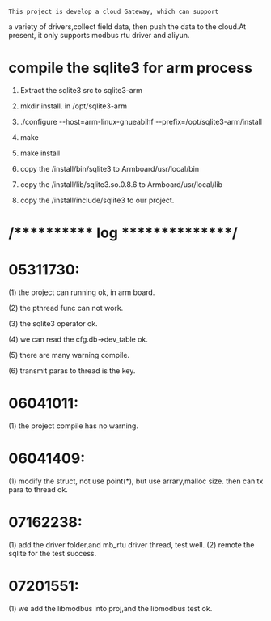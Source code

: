 	This project is develop a cloud Gateway, which can support 
a variety of drivers,collect field data, then push the data to the 
cloud.At present, it only supports modbus rtu driver and aliyun.

# compile the sqlite3 for arm process

1. Extract the sqlite3 src to sqlite3-arm

2. mkdir install.   in /opt/sqlite3-arm

3. ./configure --host=arm-linux-gnueabihf --prefix=/opt/sqlite3-arm/install

4. make

5. make install

6. copy the /install/bin/sqlite3 to Armboard/usr/local/bin

7. copy the /install/lib/sqlite3.so.0.8.6 to Armboard/usr/local/lib

8. copy the /install/include/sqlite3 to our project.

# /********** log **************/

# 05311730:

(1) the project can running ok, in arm board.

(2) the pthread func can not work.

(3) the sqlite3 operator ok.
	
(4) we can read the cfg.db->dev_table ok.

(5) there are many warning compile.

(6) transmit paras to thread is the key.

# 06041011:
(1) the project compile has no warning.

# 06041409:
(1) modify the struct, not use point(*), but use arrary,malloc size.
    then can tx para to thread ok.

# 07162238:
(1) add the driver folder,and mb_rtu driver thread, test well.
(2) remote the sqlite for the test success.

# 07201551:
(1) we add the libmodbus into proj,and the libmodbus test ok.
